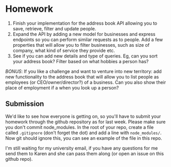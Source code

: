 # Homework

1. Finish your implementation for the address book API allowing you to save, retrieve, filter and update people.
2. Expand the API by adding a new model for businesses and express endpoints so you can perform similar requests as to people. Add a few properties that will allow you to filter businesses, such as size of company, what kind of service they provide etc.
3. See if you can add new details and type of queries. Eg, can you sort your address book? Filter based on what hobbies a person has?

*BONUS*:
If you like a challenge and want to venture into new territory: add new functionality to the address book that will allow you to list people as employees (or CEO/owner/director?) of a business. Can you also show their place of employment if a when you look up a person?

## Submission
We'd like to see how everyone is getting on, so you'll have to submit your homework through the github repository as for last week. Please make sure you don't commit node_modules. In the root of your repo, create a file called `.gitignore` (don't forget the dot) and add a line with `node_modules/`. Now git should ignore this, you can see an example of the file in this repo.

I'm still waiting for my university email, if you have any questions for me send them to Karen and she can pass them along (or open an issue on this github repo).

